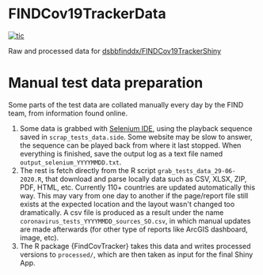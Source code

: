 # FINDCov19TrackerData

<!-- badges: start -->
[![tic](https://github.com/dsbbfinddx/data/workflows/tic/badge.svg?branch=master)](https://github.com/dsbbfinddx/data/actions)
<!-- badges: end -->

Raw and processed data for [dsbbfinddx/FINDCov19TrackerShiny](https://github.com/dsbbfinddx/FINDCov19TrackerShiny)

# Manual test data preparation

Some parts of the test data are collated manually every day by the FIND team, from information found online.

1. Some data is grabbed with [Selenium IDE](https://www.selenium.dev/selenium-ide/), using the playback sequence saved in `scrap_tests_data.side`. 
  Some website may be slow to answer, the sequence can be played back from where it last stopped.
  When everything is finished, save the output log as a text file named `output_selenium_YYYYMMDD.txt`.
2. The rest is fetch directly from the R script `grab_tests_data_29-06-2020.R`, that download and parse locally data such as CSV, XLSX, ZIP, PDF, HTML, etc. 
  Currently 110+ countries are updated automatically this way. 
  This may vary from one day to another if the page/report file still exists at the expected location and the layout wasn't changed too dramatically. 
  A csv file is produced as a result under the name `coronavirus_tests_YYYYMMDD_sources_SO.csv`, in which manual updates are made afterwards (for other type of reports like ArcGIS dashboard, image, etc).
3. The R package {FindCovTracker} takes this data and writes processed versions to `processed/`, which are then taken as input for the final Shiny App.
